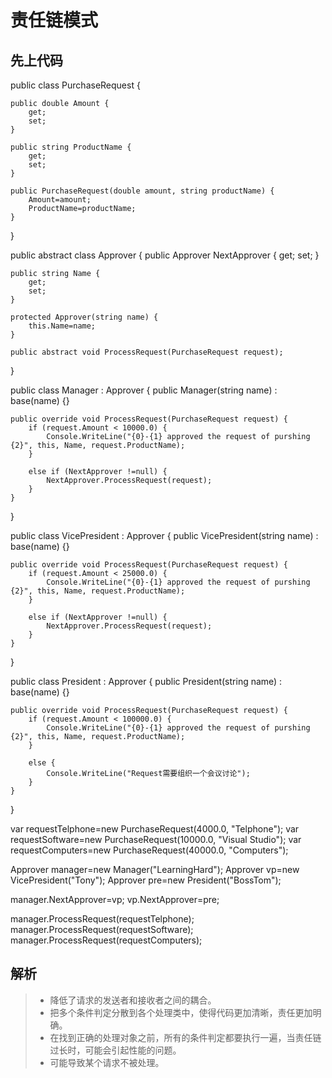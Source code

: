 # 责任链模式 

## 先上代码 
public class PurchaseRequest {

    public double Amount {
        get;
        set;
    }

    public string ProductName {
        get;
        set;
    }

    public PurchaseRequest(double amount, string productName) {
        Amount=amount;
        ProductName=productName;
    }
}

public abstract class Approver {
    public Approver NextApprover {
        get;
        set;
    }

    public string Name {
        get;
        set;
    }

    protected Approver(string name) {
        this.Name=name;
    }

    public abstract void ProcessRequest(PurchaseRequest request);
}

public class Manager : Approver {
    public Manager(string name) : base(name) {}

    public override void ProcessRequest(PurchaseRequest request) {
        if (request.Amount < 10000.0) {
            Console.WriteLine("{0}-{1} approved the request of purshing {2}", this, Name, request.ProductName);
        }

        else if (NextApprover !=null) {
            NextApprover.ProcessRequest(request);
        }
    }
}

public class VicePresident : Approver {
    public VicePresident(string name) : base(name) {}

    public override void ProcessRequest(PurchaseRequest request) {
        if (request.Amount < 25000.0) {
            Console.WriteLine("{0}-{1} approved the request of purshing {2}", this, Name, request.ProductName);
        }

        else if (NextApprover !=null) {
            NextApprover.ProcessRequest(request);
        }
    }
}

public class President : Approver {
    public President(string name) : base(name) {}

    public override void ProcessRequest(PurchaseRequest request) {
        if (request.Amount < 100000.0) {
            Console.WriteLine("{0}-{1} approved the request of purshing {2}", this, Name, request.ProductName);
        }

        else {
            Console.WriteLine("Request需要组织一个会议讨论");
        }
    }
}

var requestTelphone=new PurchaseRequest(4000.0, "Telphone");
var requestSoftware=new PurchaseRequest(10000.0, "Visual Studio");
var requestComputers=new PurchaseRequest(40000.0, "Computers");

Approver manager=new Manager("LearningHard");
Approver vp=new VicePresident("Tony");
Approver pre=new President("BossTom");

manager.NextApprover=vp;
vp.NextApprover=pre;

manager.ProcessRequest(requestTelphone);
manager.ProcessRequest(requestSoftware);
manager.ProcessRequest(requestComputers);

## 解析
> * 降低了请求的发送者和接收者之间的耦合。
> * 把多个条件判定分散到各个处理类中，使得代码更加清晰，责任更加明确。
> * 在找到正确的处理对象之前，所有的条件判定都要执行一遍，当责任链过长时，可能会引起性能的问题。
> * 可能导致某个请求不被处理。